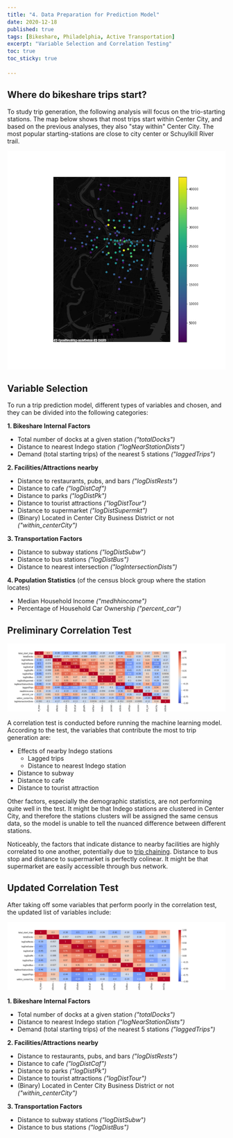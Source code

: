```yaml
---
title: "4. Data Preparation for Prediction Model"
date: 2020-12-18
published: true
tags: [Bikeshare, Philadelphia, Active Transportation]
excerpt: "Variable Selection and Correlation Testing"
toc: true
toc_sticky: true

---
```



## Where do bikeshare trips start?

To study trip generation, the following analysis will focus on the trio-starting stations. The map below shows that most trips start within Center City, and based on the previous analyses, they also "stay within" Center City. The most popular starting-stations are close to city center or Schuylkill River trail.

![start_dot](https://raw.githubusercontent.com/chelsang/MUSA550-final/master/assets/images/start_trip.png)

## Variable Selection

To run a trip prediction model, different types of variables and chosen, and they can be divided into the following categories:

**1. Bikeshare Internal Factors**
* Total number of docks at a given station _("totalDocks")_
* Distance to nearest Indego station _("logNearStationDists")_
* Demand (total starting trips) of the nearest 5 stations _("laggedTrips")_

**2. Facilities/Attractions nearby**
* Distance to restaurants, pubs, and bars _("logDistRests")_
* Distance to cafe _("logDistCaf")_
* Distance to parks _("logDistPk")_
* Distance to tourist attractions _("logDistTour")_
* Distance to supermarket _("logDistSupermkt")_ 
* (Binary) Located in Center City Business District or not _("within_centerCity")_ 

**3. Transportation Factors**
* Distance to subway stations _("logDistSubw")_
* Distance to bus stations _("logDistBus")_
* Distance to nearest intersection _("logIntersectionDists")_

**4. Population Statistics** (of the census block group where the station locates)
* Median Household Income _("medhhincome")_
* Percentage of Household Car Ownership _("percent_car")_


## Preliminary Correlation Test

![correlation1](https://raw.githubusercontent.com/chelsang/MUSA550-final/master/assets/images/correlation1.png)

A correlation test is conducted before running the machine learning model. According to the test, the variables that contribute the most to trip generation are:

* Effects of nearby Indego stations
	- Lagged trips
	- Distance to nearest Indego station
* Distance to subway
* Distance to cafe
* Distance to tourist attraction

Other factors, especially the demographic statistics, are not performing quite well in the test. It might be that Indego stations are clustered in Center City, and therefore the stations clusters will be assigned the same census data, so the model is unable to tell the nuanced difference between different stations.

Noticeably, the factors that indicate distance to nearby facilities are highly correlated to one another, potentially due to [trip chaining](https://nhts.ornl.gov/2001/pub/tripchaining.pdf). Distance to bus stop and distance to supermarket is perfectly colinear. It might be that supermarket are easily accessible through bus network. 



## Updated Correlation Test

After taking off some variables that perform poorly in the correlation test, the updated list of variables include:

![correlation2](https://raw.githubusercontent.com/chelsang/MUSA550-final/master/assets/images/correlation2.png)

**1. Bikeshare Internal Factors**
* Total number of docks at a given station _("totalDocks")_
* Distance to nearest Indego station _("logNearStationDists")_
* Demand (total starting trips) of the nearest 5 stations _("laggedTrips")_

**2. Facilities/Attractions nearby**
* Distance to restaurants, pubs, and bars _("logDistRests")_
* Distance to cafe _("logDistCaf")_
* Distance to parks _("logDistPk")_
* Distance to tourist attractions _("logDistTour")_
* (Binary) Located in Center City Business District or not _("within_centerCity")_ 

**3. Transportation Factors**
* Distance to subway stations _("logDistSubw")_
* Distance to bus stations _("logDistBus")_


